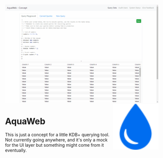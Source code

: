 

<img src="preview.gif" />

<img align='right' width='150' height='150' src="src/icon.png" />

# AquaWeb

This is just a concept for a little KDB+ querying tool. Not currently going anywhere, and it's only a mock for the UI layer but something might come from it eventually.

